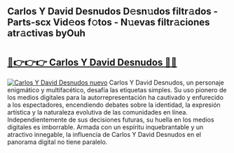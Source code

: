## Carlos Y David Desnudos D𝚎sn𝚞dos filtr𝚊dos - Parts-scx Vid𝚎os f𝚘tos - N𝚞evas filtr𝚊ciones atr𝚊ctivas byOuh

# <h2><a href="http://mb68clv.tromn.icu/?c=Carlos+Y+David+Desnudos">🔗👉👉👉 Carlos Y David Desnudos 🔗🔗</a></h2>

[![Carlos Y David Desnudos nuevo](https://i.imgur.com/pEAQMta.gif)](http://mb68clv.tromn.icu/?c=Carlos+Y+David+Desnudos)
Carlos Y David Desnudos, un personaje enigmático y multifacético, desafía las etiquetas simples. Su uso pionero de los medios digitales para la autorrepresentación ha cautivado y enfurecido a los espectadores, encendiendo debates sobre la identidad, la expresión artística y la naturaleza evolutiva de las comunidades en línea. Independientemente de sus decisiones futuras, su huella en los medios digitales es imborrable. Armada con un espíritu inquebrantable y un atractivo innegable, la influencia de Carlos Y David Desnudos en el panorama digital no tiene paralelo.
